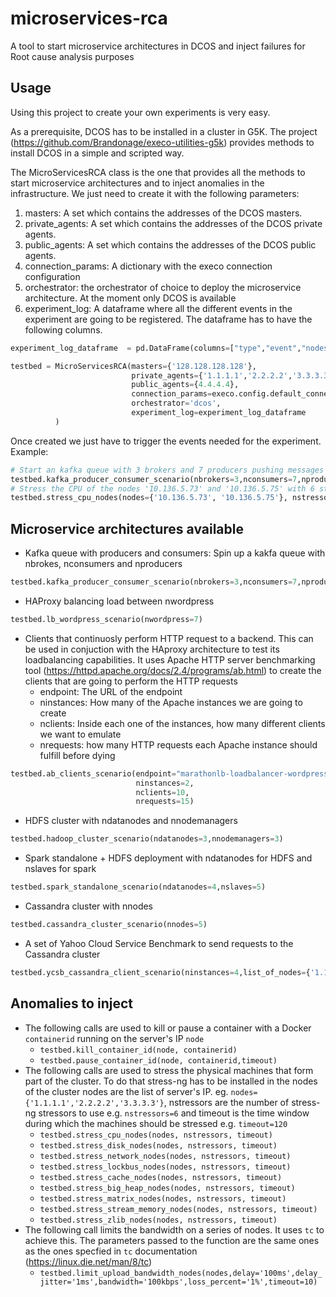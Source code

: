 # microservices-rca
A tool to start microservice architectures in DCOS and inject failures for Root cause analysis purposes

## Usage

Using this project to create your own experiments is very easy. 

As a prerequisite, DCOS has to be installed in a 
cluster in G5K. The project (https://github.com/Brandonage/execo-utilities-g5k) provides methods to install DCOS in a simple and scripted way.

The MicroServicesRCA class is the one that provides all the methods to start microservice architectures and to inject anomalies 
in the infrastructure. We just need to create it with the following parameters:

1. masters: A set which contains the addresses of the DCOS masters. 
2. private_agents: A set which contains the addresses of the DCOS private agents.
3. public_agents: A set which contains the addresses of the DCOS public agents.
4. connection_params: A dictionary with the execo connection configuration
5. orchestrator: the orchestrator of choice to deploy the microservice architecture. At the moment only DCOS is available
6. experiment_log: A dataframe where all the different events in the experiment are going to be registered. The dataframe 
has to have the following columns.
```python
experiment_log_dataframe  = pd.DataFrame(columns=["type","event","nodes","date_start","date_end","aditional_info","read_date"])
```


```python
testbed = MicroServicesRCA(masters={'128.128.128.128'},
                           private_agents={'1.1.1.1','2.2.2.2','3.3.3.3'},
                           public_agents={4.4.4.4},
                           connection_params=execo.config.default_connection_params,
                           orchestrator='dcos',
                           experiment_log=experiment_log_dataframe
          )
```

Once created we just have to trigger the events needed for the experiment. Example:

```python
# Start an kafka queue with 3 brokers and 7 producers pushing messages to the queue and 7 consumers reading them
testbed.kafka_producer_consumer_scenario(nbrokers=3,nconsumers=7,nproducers=7) 
# Stress the CPU of the nodes '10.136.5.73' and '10.136.5.75' with 6 stressors for 20 seconds
testbed.stress_cpu_nodes(nodes={'10.136.5.73', '10.136.5.75'}, nstressors=6,timeout=20)
```

## Microservice architectures available

- Kafka queue with producers and consumers: Spin up a kakfa queue with nbrokes, nconsumers and nproducers

```python
testbed.kafka_producer_consumer_scenario(nbrokers=3,nconsumers=7,nproducers=7) 
```

- HAProxy balancing load between nwordpress
```python
testbed.lb_wordpress_scenario(nwordpress=7)
```

- Clients that continuosly perform HTTP request to a backend. This can be used in conjuction with the HAproxy architecture
to test its loadbalancing capabilities. It uses Apache HTTP server benchmarking tool (https://httpd.apache.org/docs/2.4/programs/ab.html)
to create the clients that are going to perform the HTTP requests
    - endpoint: The URL of the endpoint
    - ninstances: How many of the Apache instances we are going to create
    - nclients: Inside each one of the instances, how many different clients we want to emulate
    - nrequests: how many HTTP requests each Apache instance should fulfill before dying
```python
testbed.ab_clients_scenario(endpoint="marathonlb-loadbalancer-wordpresslb.marathon-user.containerip.dcos.thisdcos.directory:10001",
                            ninstances=2,
                            nclients=10,
                            nrequests=15)
``` 

- HDFS cluster with ndatanodes and nnodemanagers
```python
testbed.hadoop_cluster_scenario(ndatanodes=3,nnodemanagers=3)
```
- Spark standalone + HDFS deployment with ndatanodes for HDFS and nslaves for spark

```python
testbed.spark_standalone_scenario(ndatanodes=4,nslaves=5)
```

- Cassandra cluster with nnodes

```python
testbed.cassandra_cluster_scenario(nnodes=5)
```

- A set of Yahoo Cloud Service Benchmark to send requests to the Cassandra cluster

```python
testbed.ycsb_cassandra_client_scenario(ninstances=4,list_of_nodes={'1.1.1.1','2.2.2.2','3.3.3.3'},workload='workloada')
```

## Anomalies to inject

- The following calls are used to kill or pause a container with a Docker `containerid` running on the server's IP `node`
    - ```testbed.kill_container_id(node, containerid)```
    - ```testbed.pause_container_id(node, containerid,timeout)```
- The following calls are used to stress the physical machines that form part of the cluster. To do that stress-ng has to be installed in the nodes of the cluster
nodes are the list of server's IP. eg. ```nodes={'1.1.1.1','2.2.2.2','3.3.3.3'}```, nstressors are the number of stress-ng stressors to use e.g. ```nstressors=6``` and timeout is the time window during which the machines should be stressed e.g. ```timeout=120```     
    - ```testbed.stress_cpu_nodes(nodes, nstressors, timeout)```
    - ```testbed.stress_disk_nodes(nodes, nstressors, timeout)```
    - ```testbed.stress_network_nodes(nodes, nstressors, timeout)```
    - ```testbed.stress_lockbus_nodes(nodes, nstressors, timeout)```
    - ```testbed.stress_cache_nodes(nodes, nstressors, timeout)```
    - ```testbed.stress_big_heap_nodes(nodes, nstressors, timeout)```
    - ```testbed.stress_matrix_nodes(nodes, nstressors, timeout)```
    - ```testbed.stress_stream_memory_nodes(nodes, nstressors, timeout)```
    - ```testbed.stress_zlib_nodes(nodes, nstressors, timeout)```
- The following call limits the bandwidth on a series of nodes. It uses ```tc``` to achieve this. The parameters passed to the function are the same ones as the ones specfied in ```tc``` documentation (https://linux.die.net/man/8/tc)
    - ```testbed.limit_upload_bandwidth_nodes(nodes,delay='100ms',delay_jitter='1ms',bandwidth='100kbps',loss_percent='1%',timeout=10)```

